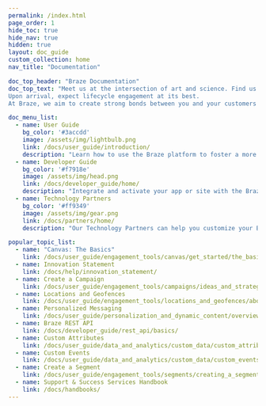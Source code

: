 ```yaml
---
permalink: /index.html
page_order: 1
hide_toc: true
hide_nav: true
hidden: true
layout: doc_guide
custom_collection: home
nav_title: "Documentation"

doc_top_header: "Braze Documentation"
doc_top_text: "Meet us at the intersection of art and science. Find us in the moment, or light years ahead.
Upon arrival, expect lifecycle engagement at its best.
At Braze, we aim to create strong bonds between you and your customers or users."

doc_menu_list:
  - name: User Guide
    bg_color: '#3accdd'
    image: /assets/img/lightbulb.png
    link: /docs/user_guide/introduction/
    description: "Learn how to use the Braze platform to foster a more impactful customer experience."
  - name: Developer Guide
    bg_color: '#f7918e'
    image: /assets/img/head.png
    link: /docs/developer_guide/home/
    description: "Integrate and activate your app or site with the Braze SDK."
  - name: Technology Partners
    bg_color: '#ff9349'
    image: /assets/img/gear.png
    link: /docs/partners/home/
    description: "Our Technology Partners can help you customize your Braze experience and customer relationships."

popular_topic_list:
  - name: "Canvas: The Basics"
    link: /docs/user_guide/engagement_tools/canvas/get_started/the_basics/
  - name: Innovation Statement
    link: /docs/help/innovation_statement/
  - name: Create a Campaign
    link: /docs/user_guide/engagement_tools/campaigns/ideas_and_strategies/active_user_campaigns/
  - name: Locations and Geofences
    link: /docs/user_guide/engagement_tools/locations_and_geofences/about/
  - name: Personalized Messaging
    link: /docs/user_guide/personalization_and_dynamic_content/overview/
  - name: Braze REST API
    link: /docs/developer_guide/rest_api/basics/
  - name: Custom Attributes
    link: /docs/user_guide/data_and_analytics/custom_data/custom_attributes/
  - name: Custom Events
    link: /docs/user_guide/data_and_analytics/custom_data/custom_events/
  - name: Create a Segment
    link: /docs/user_guide/engagement_tools/segments/creating_a_segment/
  - name: Support & Success Services Handbook
    link: /docs/handbooks/
---
```


